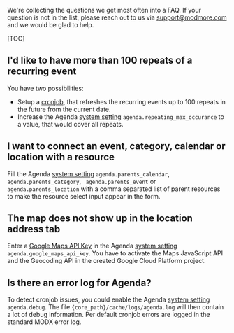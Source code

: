 We're collecting the questions we get most often into a FAQ. If your question is
not in the list, please reach out to us via support@modmore.com and we would be
glad to help.

[TOC]

## I'd like to have more than 100 repeats of a recurring event

You have two possibilities:

- Setup a [cronjob](05_Cronjob.md), that refreshes the recurring events up to 100 repeats in the future from the current date.
- Increase the Agenda [system setting](02_Custom_Manager_Page/07_Settings.md) `agenda.repeating_max_occurance` to a value, that would cover all repeats.

## I want to connect an event, category, calendar or location with a resource 

Fill the Agenda [system setting](02_Custom_Manager_Page/07_Settings.md)
`agenda.parents_calendar`, `agenda.parents_category`, ` agenda.parents_event` or
`agenda.parents_location` with a comma separated list of parent resources to
make the resource select input appear in the form.

## The map does not show up in the location address tab 

Enter a [Google Maps API
Key](https://developers.google.com/maps/documentation/javascript/get-api-key) in
the Agenda [system setting](02_Custom_Manager_Page/07_Settings.md)
`agenda.google_maps_api_key`. You have to activate the Maps JavaScript API and
the Geocoding API in the created Google Cloud Platform project.

## Is there an error log for Agenda? 

To detect cronjob issues, you could enable the Agenda [system
setting](02_Custom_Manager_Page/07_Settings.md) `agenda.debug`. The file
`{core_path}/cache/logs/agenda.log` will then contain a lot of debug
information. Per default cronjob errors are logged in the standard MODX error
log.


